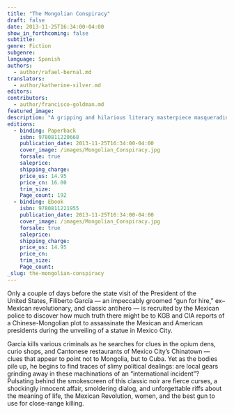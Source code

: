 ```yaml
---
title: "The Mongolian Conspiracy"
draft: false
date: 2013-11-25T16:34:00-04:00
show_in_forthcoming: false
subtitle:
genre: Fiction
subgenre:
language: Spanish
authors:
  - author/rafael-bernal.md
translators:
  - author/katherine-silver.md
editors:
contributors:
  - author/francisco-goldman.md
featured_image:
description: "A gripping and hilarious literary masterpiece masquerading as a Mexico City crime novel "
editions:
  - binding: Paperback
    isbn: 9780811220668
    publication_date: 2013-11-25T16:34:00-04:00
    cover_image: /images/Mongolian_Conspiracy.jpg
    forsale: true
    saleprice:
    shipping_charge:
    price_us: 14.95
    price_cn: 16.00
    trim_size:
    Page_count: 192
  - binding: Ebook
    isbn: 9780811221955
    publication_date: 2013-11-25T16:34:00-04:00
    cover_image: /images/Mongolian_Conspiracy.jpg
    forsale: true
    saleprice:
    shipping_charge:
    price_us: 14.95
    price_cn:
    trim_size:
    Page_count:
_slug: the-mongolian-conspiracy
---
```


Only a couple of days before the state visit of the President of the United States, Filiberto García — an impeccably groomed “gun for hire,” ex–Mexican revolutionary, and classic antihero — is recruited by the Mexican police to discover how much truth there might be to KGB and CIA reports of a Chinese-Mongolian plot to assassinate the Mexican and American presidents during the unveiling of a statue in Mexico City.

García kills various criminals as he searches for clues in the opium dens, curio shops, and Cantonese restaurants of Mexico City’s Chinatown — clues that appear to point not to Mongolia, but to Cuba. Yet as the bodies pile up, he begins to find traces of slimy political dealings: are local gears grinding away in these machinations of an “international incident”? Pulsating behind the smokescreen of this classic noir are fierce curses, a shockingly innocent affair, smoldering dialog, and unforgettable riffs about the meaning of life, the Mexican Revolution, women, and the best gun to use for close-range killing.

